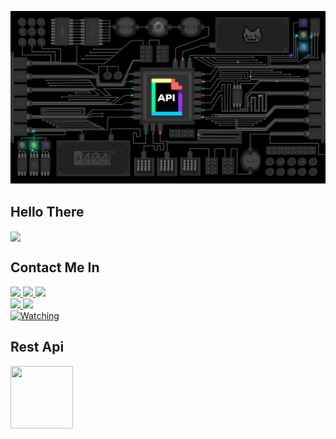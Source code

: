 </h1>
<p align="center">
  <img src="https://raw.githubusercontent.com/bayha/bay/main/rest-api.gif" />
</p>

## Hello There
<a href=""><img align="center" src="https://cardivo.vercel.app/api?name=baybae&description=Halo,%20I%27m%20bayu%20dan%20saya%20masih%20programer%20pemula%20Nice%20to%20meet%20you%20%F0%9F%91%8B&image=https://avatars.githubusercontent.com/baybae&usqp=CAU&backgroundColor=%23ecf0f1&youtube=baybae&github=baybae&pattern=ticTacToe&colorPattern=%23eaeaea&site=baybae.github.io"/></a>
## Contact Me In
<p>
  <a href="https://instagram.com/_.baybae"><img src="https://img.shields.io/badge/Instagram-E4405F?style=for-the-badge&logo=instagram&logoColor=white"/> 
  <a href="https://wa.me/6288221622746/"><img src="https://img.shields.io/badge/WhatsApp-25D366?style=for-the-badge&logo=whatsapp&logoColor=white" />
<a href="https://youtube.com/UCKw_sqMruizadJlvtCsRv9w"><img src="https://img.shields.io/badge/YouTube-baybae-ff0000?style=for-the-badge&logo=youtube&logoColor=ff0000&link=https://youtube.com/UCKw_sqMruizadJlvtCsRv9w" /><br>
   <a href="https://github.com/baybae"><img src="https://img.shields.io/badge/-GitHub-black?style=flat-square&logo=github" /> 
  <a href="https://youtube.com/c/UCKw_sqMruizadJlvtCsRv9w"><img src="https://img.shields.io/youtube/channel/subscribers/UCKw_sqMruizadJlvtCsRv9w?style=social" /> <br>
  <a href="https://komarev.com/ghpvc/?username=baybae&color=blue&style=flat-square&label=Profile+Views"><img title="Watching" src="https://komarev.com/ghpvc/?username=baybae&color=blue&style=flat-square&label=Profile+View"></a>
  </p>


## Rest Api
<a href="baybae.github.io"><img src="https://telegra.ph/file/967cdeac4ff3eafcb8e38.jpg" width="100" height="100"></a> 
